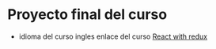 # Proyecto final del curso

* idioma del curso ingles
enlace del curso [React with redux](https://www.udemy.com/course/modern-react/learn/lecture/13926064#overview)

